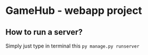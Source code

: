 # GameHub - webapp project

## How to run a server?
Simply just type in terminal this
```py manage.py runserver```